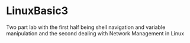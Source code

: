 # LinuxBasic3
Two part lab with the first half being shell navigation and variable manipulation and the second dealing with Network Management in Linux
